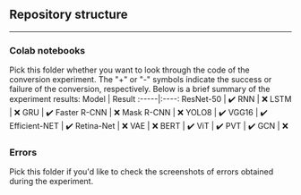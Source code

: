 ## Repository structure
***
### Colab notebooks 
Pick this folder whether you want to look through the code of the conversion experiment. The "+" or "-" symbols indicate the success or failure of the conversion, respectively. Below is a brief summary of the experiment results:
Model | Result
:-----|:----:
ResNet-50 | :heavy_check_mark:
RNN | :x:
LSTM | :x:
GRU | :heavy_check_mark:
Faster R-CNN | :x:
Mask R-CNN | :x:
YOLO8 | :heavy_check_mark:
VGG16 | :heavy_check_mark:
Efficient-NET | :heavy_check_mark:
Retina-Net | :x:
VAE | :x:
BERT | :heavy_check_mark:
ViT | :heavy_check_mark:
PVT | :heavy_check_mark:
GCN | :x:
### Errors
Pick this folder if you'd like to check the screenshots of errors obtained during the experiment.
